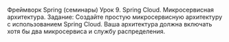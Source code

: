 Фреймворк Spring (семинары)
Урок 9. Spring Cloud. Микросервисная архитектура.
Задание: Создайте простую микросервисную архитектуру с использованием Spring Cloud. Ваша архитектура должна включать хотя бы два микросервиса и службу распределения.
